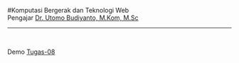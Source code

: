 #Komputasi Bergerak dan Teknologi Web
<br>
Pengajar <a href="https://staff.budiluhur.ac.id/utomo-budiyanto/">Dr. Utomo Budiyanto, M.Kom, M.Sc</a>
<br>
<hr>
<br>

Demo <a href="https://kitaone.site/sub/mitchell/kbtw/tugas8/">Tugas-08</a>

